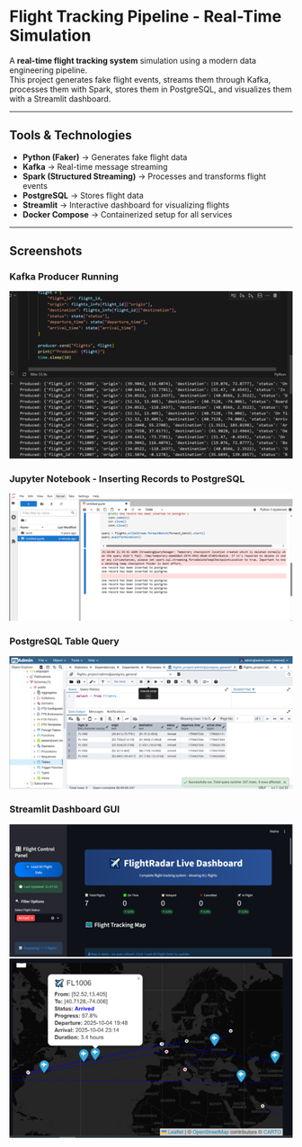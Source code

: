 #  Flight Tracking Pipeline - Real-Time Simulation

A **real-time flight tracking system** simulation using a modern data engineering pipeline.  
This project generates fake flight events, streams them through Kafka, processes them with Spark, stores them in PostgreSQL, and visualizes them with a Streamlit dashboard.

---

##  Tools & Technologies

- **Python (Faker)** → Generates fake flight data  
- **Kafka** → Real-time message streaming  
- **Spark (Structured Streaming)** → Processes and transforms flight events  
- **PostgreSQL** → Stores flight data  
- **Streamlit** → Interactive dashboard for visualizing flights  
- **Docker Compose** → Containerized setup for all services  

---

##  Screenshots

### Kafka Producer Running
![Kafka Producer](screenshots/KafkaProducer.png)

### Jupyter Notebook - Inserting Records to PostgreSQL
![Jupyter Notebook](screenshots/jupyter.png)

### PostgreSQL Table Query
![PostgreSQL Table](screenshots/3.png)

### Streamlit Dashboard GUI
![Streamlit Dashboard](screenshots/streamlit.png)
![Streamlit Dashboard](screenshots/streamlit3.png)
